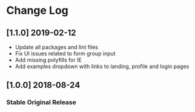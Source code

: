 # Change Log

## [1.1.0] 2019-02-12 
- Update all packages and lint files
- Fix UI issues related to form group input
- Add missing polyfills for IE
- Add examples dropdown with links to landing, profile and login pages 

## [1.0.0] 2018-08-24
### Stable Original Release
